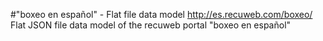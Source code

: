 #"boxeo en español" - Flat file data model
http://es.recuweb.com/boxeo/
Flat JSON file data model of the recuweb portal "boxeo en español"

